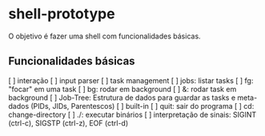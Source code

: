 # shell-prototype

O objetivo é fazer uma shell com funcionalidades básicas.

## Funcionalidades básicas

[ ] interação
	[ ] input parser
[ ] task management
	[ ] jobs: listar tasks
	[ ] fg: "focar" em uma task
	[ ] bg: rodar em background
	[ ] <task> &: rodar task em background
	[ ] Job-Tree: Estrutura de dados para guardar as tasks e meta-dados
		(PIDs, JIDs, Parentescos)
[ ] built-in
	[ ] quit: sair do programa
	[ ] cd: change-directory
	[ ] ./<bin>: executar binários
[ ] interpretação de sinais: SIGINT (ctrl-c), SIGSTP (ctrl-z), EOF (ctrl-d)
